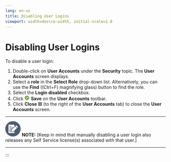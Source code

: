 ```yaml
---
lang: en-us
title: Disabling User Logins
viewport: width=device-width, initial-scale=1.0
---
```


#  Disabling User Logins

To disable a user login:

1.  Double-click on **User Accounts** under the **Security** topic. The
    **User Accounts** screen displays.
2.  Select a **role** in the **Select Role** drop-down list.
    Alternatively, you can use the **Find** ((Ctrl+F) magnifying glass)
    button to find the role.
3.  Select the **Login disabled** checkbox.
4.  Click ![Save     icon](../../../Resources/Images/EM/EMsave.png "Save icon") **Save**
    on the **User Accounts** toolbar.
5.  Click **Close ☒** (to the right of the **User Accounts** tab) to
    close the **User Accounts** screen.

  -------------------------------------------------------------------------------------------------------------------------------- ------------------------------------------------------------------------------------------------------------------------------------------------
  ![White pencil/paper icon on gray circular background](../../../Resources/Images/note-icon(48x48).png "Note icon")   **NOTE:** [Keep in mind that manually disabling a user login also releases any Self Service license(s) associated with that user.]
  -------------------------------------------------------------------------------------------------------------------------------- ------------------------------------------------------------------------------------------------------------------------------------------------
:::

 

